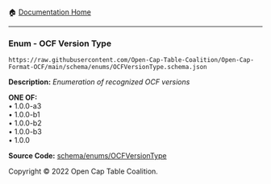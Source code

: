 :house: [Documentation Home](../../../README.md)

---

### Enum - OCF Version Type

`https://raw.githubusercontent.com/Open-Cap-Table-Coalition/Open-Cap-Format-OCF/main/schema/enums/OCFVersionType.schema.json`

**Description:** _Enumeration of recognized OCF versions_

**ONE OF:**</br>&bull; 1.0.0-a3 </br>&bull; 1.0.0-b1 </br>&bull; 1.0.0-b2 </br>&bull; 1.0.0-b3 </br>&bull; 1.0.0

**Source Code:** [schema/enums/OCFVersionType](../../../../schema/enums/OCFVersionType.schema.json)

Copyright © 2022 Open Cap Table Coalition.
